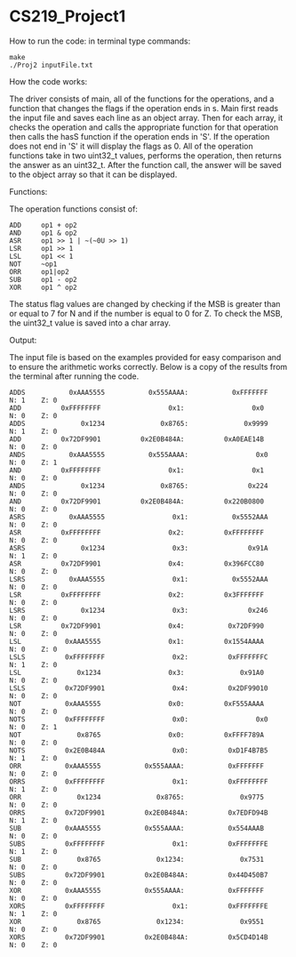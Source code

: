 # CS219_Project1

How to run the code: in terminal type commands:
```
make
./Proj2 inputFile.txt
```
How the code works:

The driver consists of main, all of the functions for the operations, and a function that changes the flags if the operation ends in s. Main first reads the input file and saves each line as an object array. Then for each array, it checks the operation and calls the appropriate function for that operation then calls the hasS function if the operation ends in 'S'. If the operation does not end in 'S' it will display the flags as 0. All of the operation functions take in two uint32_t values, performs the operation, then returns the answer as an uint32_t. After the function call, the answer will be saved to the object array so that it can be displayed. 

Functions:

The operation functions consist of:
```
ADD     op1 + op2
AND     op1 & op2
ASR     op1 >> 1 | ~(~0U >> 1)
LSR     op1 >> 1
LSL     op1 << 1
NOT     ~op1
ORR     op1|op2
SUB     op1 - op2
XOR     op1 ^ op2

```
The status flag values are changed by checking if the MSB is greater than or equal to 7 for N and if the number is equal to 0 for Z. To check the MSB, the uint32_t value is saved into a char array. 

Output:

The input file is based on the examples provided for easy comparison and to ensure the arithmetic works correctly.
Below is a copy of the results from the terminal after running the code. 

```
ADDS           0xAAA5555           0x555AAAA:           0xFFFFFFF
N: 1    Z: 0
ADD          0xFFFFFFFF                 0x1:                 0x0
N: 0    Z: 0
ADDS              0x1234              0x8765:              0x9999
N: 1    Z: 0
ADD          0x72DF9901          0x2E0B484A:          0xA0EAE14B
N: 0    Z: 0
ANDS           0xAAA5555           0x555AAAA:                 0x0
N: 0    Z: 1
AND          0xFFFFFFFF                 0x1:                 0x1
N: 0    Z: 0
ANDS              0x1234              0x8765:               0x224
N: 0    Z: 0
AND          0x72DF9901          0x2E0B484A:          0x220B0800
N: 0    Z: 0
ASRS           0xAAA5555                 0x1:           0x5552AAA
N: 0    Z: 0
ASR          0xFFFFFFFF                 0x2:          0xFFFFFFFF
N: 0    Z: 0
ASRS              0x1234                 0x3:               0x91A
N: 1    Z: 0
ASR          0x72DF9901                 0x4:          0x396FCC80
N: 0    Z: 0
LSRS           0xAAA5555                 0x1:           0x5552AAA
N: 0    Z: 0
LSR          0xFFFFFFFF                 0x2:          0x3FFFFFFF
N: 0    Z: 0
LSRS              0x1234                 0x3:               0x246
N: 0    Z: 0
LSR          0x72DF9901                 0x4:           0x72DF990
N: 0    Z: 0
LSL           0xAAA5555                 0x1:          0x1554AAAA
N: 0    Z: 0
LSLS          0xFFFFFFFF                 0x2:          0xFFFFFFFC
N: 1    Z: 0
LSL              0x1234                 0x3:              0x91A0
N: 0    Z: 0
LSLS          0x72DF9901                 0x4:          0x2DF99010
N: 0    Z: 0
NOT           0xAAA5555                 0x0:          0xF555AAAA
N: 0    Z: 0
NOTS          0xFFFFFFFF                 0x0:                 0x0
N: 0    Z: 1
NOT              0x8765                 0x0:          0xFFFF789A
N: 0    Z: 0
NOTS          0x2E0B484A                 0x0:          0xD1F4B7B5
N: 1    Z: 0
ORR           0xAAA5555           0x555AAAA:           0xFFFFFFF
N: 0    Z: 0
ORRS          0xFFFFFFFF                 0x1:          0xFFFFFFFF
N: 1    Z: 0
ORR              0x1234              0x8765:              0x9775
N: 0    Z: 0
ORRS          0x72DF9901          0x2E0B484A:          0x7EDFD94B
N: 1    Z: 0
SUB           0xAAA5555           0x555AAAA:           0x554AAAB
N: 0    Z: 0
SUBS          0xFFFFFFFF                 0x1:          0xFFFFFFFE
N: 1    Z: 0
SUB              0x8765              0x1234:              0x7531
N: 0    Z: 0
SUBS          0x72DF9901          0x2E0B484A:          0x44D450B7
N: 0    Z: 0
XOR           0xAAA5555           0x555AAAA:           0xFFFFFFF
N: 0    Z: 0
XORS          0xFFFFFFFF                 0x1:          0xFFFFFFFE
N: 1    Z: 0
XOR              0x8765              0x1234:              0x9551
N: 0    Z: 0
XORS          0x72DF9901          0x2E0B484A:          0x5CD4D14B
N: 0    Z: 0

```



